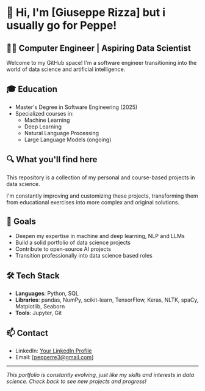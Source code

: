 # 👋 Hi, I'm [Giuseppe Rizza] but i usually go for Peppe!

## 👨‍💻 Computer Engineer | Aspiring Data Scientist

Welcome to my GitHub space! I'm a software engineer transitioning into the world of data science and artificial intelligence.

## 🎓 Education
- Master's Degree in Software Engineering (2025)
- Specialized courses in:
  - Machine Learning
  - Deep Learning
  - Natural Language Processing
  - Large Language Models (ongoing)

## 🔍 What you'll find here
This repository is a collection of my personal and course-based projects in data science.  

I'm constantly improving and customizing these projects, transforming them from educational exercises into more complex and original solutions.

## 🚀 Goals
- Deepen my expertise in machine and deep learning, NLP and LLMs
- Build a solid portfolio of data science projects
- Contribute to open-source AI projects
- Transition professionally into data science based roles

## 🛠️ Tech Stack
- **Languages**: Python, SQL
- **Libraries**: pandas, NumPy, scikit-learn, TensorFlow, Keras, NLTK, spaCy, Matplotlib, Seaborn
- **Tools**: Jupyter, Git

## 📫 Contact
- LinkedIn: [Your LinkedIn Profile](https://www.linkedin.com/in/giusepperizzaa/)
- Email: [pepperre3@gmail.com]

---

*This portfolio is constantly evolving, just like my skills and interests in data science. Check back to see new projects and progress!*
